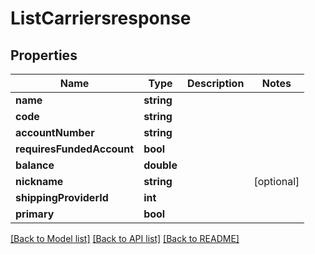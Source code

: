 # ListCarriersresponse

## Properties
Name | Type | Description | Notes
------------ | ------------- | ------------- | -------------
**name** | **string** |  | 
**code** | **string** |  | 
**accountNumber** | **string** |  | 
**requiresFundedAccount** | **bool** |  | 
**balance** | **double** |  | 
**nickname** | **string** |  | [optional] 
**shippingProviderId** | **int** |  | 
**primary** | **bool** |  | 

[[Back to Model list]](../README.md#documentation-for-models) [[Back to API list]](../README.md#documentation-for-api-endpoints) [[Back to README]](../README.md)


